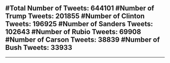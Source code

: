 #Total Number of Tweets: 644101 
#Number of Trump Tweets: 201855
#Number of Clinton Tweets: 196925
#Number of Sanders Tweets: 102643
#Number of Rubio Tweets: 69908
#Number of Carson Tweets: 38839
#Number of Bush Tweets: 33933
---
---
